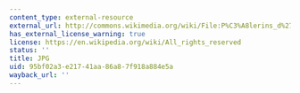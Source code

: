 ```yaml
---
content_type: external-resource
external_url: http://commons.wikimedia.org/wiki/File:P%C3%A8lerins_d%27Emma%C3%BCs_Veronese.jpg
has_external_license_warning: true
license: https://en.wikipedia.org/wiki/All_rights_reserved
status: ''
title: JPG
uid: 95bf02a3-e217-41aa-86a8-7f918a884e5a
wayback_url: ''
---
```

